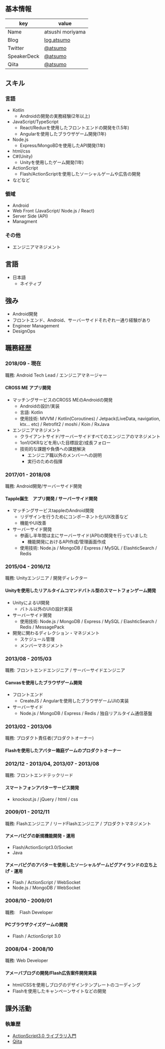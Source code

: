 ## 基本情報

|key|value|
|---|-----|
|Name|atsushi moriyama|
|Blog|[log.atsumo](http://atsumo.hatenablog.com/)|
|Twitter|[@atsumo](https://twitter.com/atsumo)|
|SpeakerDeck|[@atsumo](https://speakerdeck.com/atsumo)|
|Qiita|[@atsumo](https://qiita.com/atsumo)|

## スキル
### 言語
- Kotlin
  - Androidの開発の実務経験(2年以上)
- JavaScript/TypeScript
  - React/Reduxを使用したフロントエンドの開発を(1.5年)
  - Angularを使用したブラウザゲーム開発(1年)
- Node.js
  - Express/MongoBDを使用したAPI開発(1年)
- html/css
- C#(Unity)
  - Unityを使用したゲーム開発(1年)
- ActionScript
  - Flash/ActionScriptを使用したソーシャルゲームや広告の開発
- などなど

### 領域
- Android
- Web Front (JavaScript/ Node.js / React)
- Server Side (API)
- Managment

### その他
- エンジニアマネジメント

## 言語

- 日本語
  - ネイティブ

## 強み
- Android開発
- フロントエンド、Android、サーバーサイドそれぞれ一通り経験があり
- Engineer Management
- DesignOps


## 職務経歴

### 2018/09 - 現在 

職務: Android Tech Lead / エンジニアマネージャー

#### CROSS ME アプリ開発
- マッチングサービスのCROSS MEのAndroidの開発
  - Androidの設計/実装
  - 言語: Kotlin
  - 使用技術: MVVM / Kotlin(Coroutines) / Jetpack(LiveData, navigation, ktx... etc) / Retrofit2 / moshi / Koin / RxJava
- エンジニアマネジメント
  - クライアントサイド/サーバーサイドすべてのエンジニアのマネジメント
  - 1on1/OKRなどを用いた目標設定/成長フォロー
  - 技術的な課題や負債への課題解決
    - エンジニア職以外のメンバーへの説明
    - 実行のための指揮

### 2017/01 - 2018/08

職務: Android開発/サーバーサイド開発

#### Tapple誕生　アプリ開発 / サーバーサイド開発
- マッチングサービスtappleのAndroid開発
  - リデザインを行うためにコンポーネント化/UX改善など
  - 機能やUI改善
- サーバーサイド開発
  - 参画し半年間は主にサーバーサイド(API)の開発を行っていました
    - 機能開発におけるAPI作成/管理画面作成
  - 使用技術: Node.js / MongoDB / Express / MySQL / ElashticSearch / Redis

### 2015/04 - 2016/12

職務: Unityエンジニア / 開発ディレクター

#### Unityを使用したリアルタイムコマンドバトル型のスマートフォンゲーム開発
- UnityによるUI開発
  - バトル以外のUIの設計実装
- サーバーサイド開発
  - 使用技術: Node.js / MongoDB / Express / MySQL / ElashticSearch / Redis / MessagePack
- 開発に関わるディレクション・マネジメント
  - スケジュール管理
  - メンバーマネジメント

### 2013/08 - 2015/03

職務: フロントエンドエンジニア / サーバーサイドエンジニア

#### Canvasを使用したブラウザゲーム開発

- フロントエンド
  - CreateJS / Angularを使用したブラウザゲームUIの実装
- サーバーサイド
  - Node.js / MongoDB / Express / Redis / 独自リアルタイム通信基盤

### 2013/02 - 2013/06

職務: プロダクト責任者(プロダクトオーナー)

#### Flashを使用したアバター箱庭ゲームのプロダクトオーナー

### 2012/12 - 2013/04, 2013/07 - 2013/08

職務: フロントエンドテックリード

#### スマートフォンアバターサービス開発
- knockout.js / jQuery / html / css

### 2009/01 - 2012/11

職務: Flashエンジニア / リードFlashエンジニア / プロダクトマネジメント

#### アメーバピグの新規機能開発・運用
- Flash/ActionScript3.0/Socket
- Java

#### アメーバピグのアバターを使用したソーシャルゲームピグアイランドの立ち上げ・運用
- Flash / ActionScript / WebSocket
- Node.js / MongoDB / WebSocket

### 2008/10 - 2009/01

職務:　Flash Developer

#### PCブラウザクイズゲームの開発
- Flash / ActionScript 3.0 

### 2008/04 - 2008/10

職務: Web Developer

#### アメーバブログの開発/Flash広告案件開発実装
- html/CSSを使用しブログのデザインテンプレートのコーディング
- Flashを使用したキャンペーンサイトなどの開発

## 課外活動

### 執筆歴
* [ActionScript3.0 ライブラリ入門](https://www.amazon.co.jp/dp/B00G9QIZMY)
* [Qiita](https://qiita.com/atsumo)

